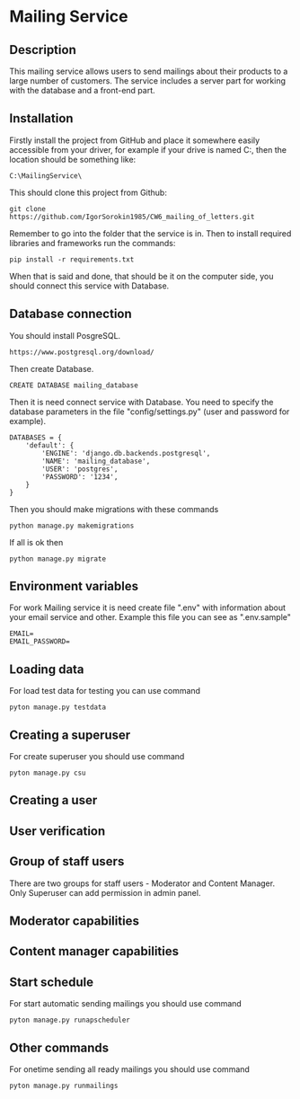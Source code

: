 # Mailing Service

## Description
This mailing service allows users to send mailings about their products to a large number of customers. The service includes a server part for working with the database and a front-end part.

## Installation
Firstly install the project from GitHub and place it somewhere easily accessible from your driver, for example if your drive is named C:, then the location should be something like:
```
C:\MailingService\
```
This should clone this project from Github:
```
git clone https://github.com/IgorSorokin1985/CW6_mailing_of_letters.git
```
Remember to go into the folder that the service is in. Then to install required libraries and frameworks run the commands:
```
pip install -r requirements.txt
```
When that is said and done, that should be it on the computer side, you should connect this service with Database.

## Database connection
You should install PosgreSQL. 
```
https://www.postgresql.org/download/
```

Then create Database.
```
CREATE DATABASE mailing_database
```
Then it is need connect service with Database. You need to specify the database parameters in the file "config/settings.py" (user and password for example).
```
DATABASES = {
    'default': {
        'ENGINE': 'django.db.backends.postgresql',
        'NAME': 'mailing_database',
        'USER': 'postgres',
        'PASSWORD': '1234',
    }
}
```
Then you should make migrations with these commands
```
python manage.py makemigrations
```
If all is ok then
```
python manage.py migrate
```

## Environment variables
For work Mailing service it is need create file ".env" with information about your email service and other. Example this file you can see as ".env.sample"
```
EMAIL=
EMAIL_PASSWORD=
```

## Loading data
For load test data for testing you can use command
```
pyton manage.py testdata
```

## Creating a superuser
For create superuser you should use command
```
pyton manage.py csu
```

## Creating a user
## User verification
## Group of staff users
There are two groups for staff users - Moderator and Content Manager.
Only Superuser can add permission in admin panel.

## Moderator capabilities
## Content manager capabilities
## Start schedule
For start automatic sending mailings you should use command
```
pyton manage.py runapscheduler
```

## Other commands
For onetime sending all ready mailings you should use command
```
pyton manage.py runmailings
```